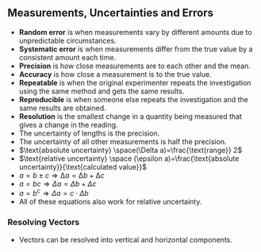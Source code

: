 ## Measurements, Uncertainties and Errors

* **Random error** is when measurements vary by different amounts due to unpredictable circumstances.
* **Systematic error** is when measurements differ from the true value by a consistent amount each
time.
* **Precision** is how close measurements are to each other and the mean.
* **Accuracy** is how close a measurement is to the true value.
* **Repeatable** is when the original experimenter repeats the investigation using the same method
and gets the same results.
* **Reproducible** is when someone else repeats the investigation and the same results are obtained.
* **Resolution** is the smallest change in a quantity being measured that gives a change in the reading.
* The uncertainty of lengths is the precision.
* The uncertainty of all other measurements is half the precision.
* $\text{absolute uncertainty} \space(\Delta a)=\frac{\text{range}} 2$
* $\text{relative uncertainty} \space (\epsilon a)=\frac{\text{absolute uncertainty}}{\text{calculated value}}$
* $a = b ± c \Rightarrow ∆a = ∆b + ∆c$
* $a=bc \Rightarrow \Delta a =\Delta b+\Delta c$
* $a=b^c\Rightarrow \Delta a=c\cdot\Delta b$
* All of these equations also work for relative uncertainty.

### Resolving Vectors

* Vectors can be resolved into vertical and horizontal components.